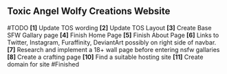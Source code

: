 ## Toxic Angel Wolfy Creations Website ##

#TODO
**[1]** Update TOS wording
**[2]** Update TOS Layout
**[3]** Create Base SFW Gallary page
**[4]** Finish Home Page
**[5]** Finish About Page
**[6]** Links to Twitter, Instagram, Furaffinity, DeviantArt possibly on right side of navbar.
**[7]** Research and implement a 18+ wall page before entering nsfw gallaries
**[8]** Create a crafting page
**[10]** Find a suitable hosting site
**[11]** Create domain for site
#Finished